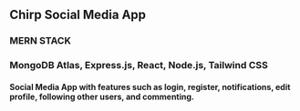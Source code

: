 ## Chirp Social Media App
### MERN STACK
### MongoDB Atlas, Express.js, React, Node.js, Tailwind CSS
#### Social Media App with features such as login, register, notifications, edit profile, following other users, and commenting.
